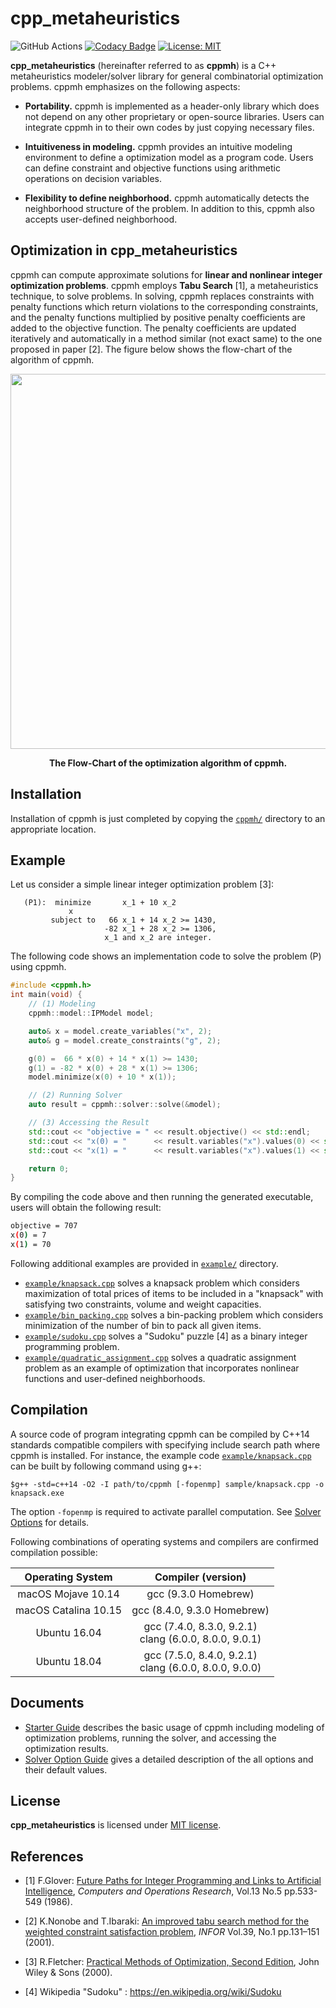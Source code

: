 # cpp_metaheuristics
![GitHub Actions](https://github.com/snowberryfield/cpp_metaheuristics/workflows/GitHub%20Actions/badge.svg) [![Codacy Badge](https://api.codacy.com/project/badge/Grade/b990a9488ea14ead982cfecfb5a1ba00)](https://www.codacy.com/manual/snowberryfield/cpp_metaheuristics?utm_source=github.com&amp;utm_medium=referral&amp;utm_content=snowberryfield/cpp_metaheuristics&amp;utm_campaign=Badge_Grade) [![License: MIT](https://img.shields.io/badge/License-MIT-yellow.svg)](https://opensource.org/licenses/MIT)

__cpp_metaheuristics__ (hereinafter referred to as __cppmh__) is a C++ metaheuristics modeler/solver library for general combinatorial optimization problems. cppmh emphasizes on the following aspects:
- __Portability.__ cppmh is implemented as a header-only library which does not depend on any other proprietary or open-source libraries. Users can integrate cppmh in to their own codes by just copying necessary files. 

- __Intuitiveness in modeling.__ cppmh provides an intuitive modeling environment to define a optimization model as a program code. Users can define constraint and objective functions using arithmetic operations on decision variables.

- __Flexibility to define neighborhood.__ cppmh automatically detects the neighborhood structure of the problem. In addition to this, cppmh also accepts user-defined neighborhood.

## Optimization in cpp_metaheuristics
cppmh can compute approximate solutions for __linear and nonlinear integer optimization problems__. cppmh employs __Tabu Search__ [1], a metaheuristics technique, to solve problems. In solving, cppmh replaces constraints with penalty functions which return violations to the corresponding constraints, and the penalty functions multiplied by positive penalty coefficients are added to the objective function. The penalty coefficients are updated iteratively and automatically in a method similar (not exact same) to the one proposed in paper [2].
The figure below shows the flow-chart of the algorithm of cppmh. 

<div align="center">

<img src="./asset/flowchart.png" width="600">

__The Flow-Chart of the optimization algorithm of cppmh.__ 

</div>

## Installation
Installation of cppmh is just completed by copying the [`cppmh/`](cppmh/) directory to an appropriate location. 

## Example
Let us consider a simple linear integer optimization problem [3]:
```
   (P1):  minimize       x_1 + 10 x_2
             x
         subject to   66 x_1 + 14 x_2 >= 1430,
                     -82 x_1 + 28 x_2 >= 1306,
                     x_1 and x_2 are integer.
```

The following code shows an implementation code to solve the problem (P) using cppmh.
```c++
#include <cppmh.h>
int main(void) {
    // (1) Modeling
    cppmh::model::IPModel model;

    auto& x = model.create_variables("x", 2);
    auto& g = model.create_constraints("g", 2);

    g(0) =  66 * x(0) + 14 * x(1) >= 1430;
    g(1) = -82 * x(0) + 28 * x(1) >= 1306;
    model.minimize(x(0) + 10 * x(1));

    // (2) Running Solver
    auto result = cppmh::solver::solve(&model);

    // (3) Accessing the Result
    std::cout << "objective = " << result.objective() << std::endl;
    std::cout << "x(0) = "      << result.variables("x").values(0) << std::endl;
    std::cout << "x(1) = "      << result.variables("x").values(1) << std::endl;

    return 0;
}
```
By compiling the code above and then running the generated executable, users will obtain the following result:
```bash
objective = 707
x(0) = 7
x(1) = 70
```
Following additional examples are provided in [`example/`](example/) directory.
- [`example/knapsack.cpp`](example/knapsack.cpp) solves a knapsack problem which considers maximization of total prices of items to be included in a "knapsack" with satisfying two constraints, volume and weight capacities. 
- [`example/bin_packing.cpp`](example/bin_packing.cpp) solves a bin-packing problem which considers minimization of the number of bin to pack all given items. 
- [`example/sudoku.cpp`](example/sudoku.cpp) solves a "Sudoku" puzzle [4] as a binary integer programming problem.
- [`example/quadratic_assignment.cpp`](example/quadratic_assignment.cpp) solves a quadratic assignment problem as an example of optimization that incorporates nonlinear functions and user-defined neighborhoods. 

## Compilation
A source code of program integrating cppmh can be compiled by C++14 standards compatible compilers with specifying include search path where cppmh is installed. For instance, the example code [`example/knapsack.cpp`](example/knapsack.cpp) can be built by following command using g++:
```
$g++ -std=c++14 -O2 -I path/to/cppmh [-fopenmp] sample/knapsack.cpp -o knapsack.exe
```

The option `-fopenmp` is required to activate parallel computation. See [Solver Options](document/solver_option_guide.md) for details.

Following combinations of operating systems and compilers are confirmed compilation possible:

|   Operating System   |                      Compiler (version)                      |
|:--------------------:|:------------------------------------------------------------:|
|  macOS Mojave 10.14  |                     gcc (9.3.0 Homebrew)                     |
| macOS Catalina 10.15 |                 gcc (8.4.0, 9.3.0 Homebrew)                  |
|     Ubuntu 16.04     | gcc (7.4.0, 8.3.0, 9.2.1) <br /> clang (6.0.0, 8.0.0, 9.0.1) |
|     Ubuntu 18.04     | gcc (7.5.0, 8.4.0, 9.2.1) <br /> clang (6.0.0, 8.0.0, 9.0.0) |

## Documents
- [Starter Guide](document/starter_guide.md) describes the basic usage of cppmh including modeling of optimization problems, running the solver, and accessing the optimization results.
- [Solver Option Guide](document/solver_option_guide.md) gives a detailed description of the all options and their default values.

## License
__cpp_metaheuristics__ is licensed under [MIT license](https://opensource.org/licenses/MIT).

## References

- [1] F.Glover: [Future Paths for Integer Programming and Links to Artificial Intelligence](http://leeds-faculty.colorado.edu/glover/TS%20-%20Future%20Paths%20for%20Integer%20Programming.pdf), _Computers and Operations Research_, Vol.13 No.5 pp.533-549 (1986).

- [2] K.Nonobe and T.Ibaraki: [An improved tabu search method for the weighted constraint satisfaction problem](https://www.researchgate.net/publication/228737620_An_Improved_Tabu_Search_Method_For_The_Weighted_Constraint_Satisfaction_Problem), _INFOR_ Vol.39, No.1 pp.131–151 (2001).

- [3] R.Fletcher: [Practical Methods of Optimization, Second Edition](https://onlinelibrary.wiley.com/doi/book/10.1002/9781118723203), John Wiley & Sons (2000).

- [4] Wikipedia "Sudoku" : https://en.wikipedia.org/wiki/Sudoku